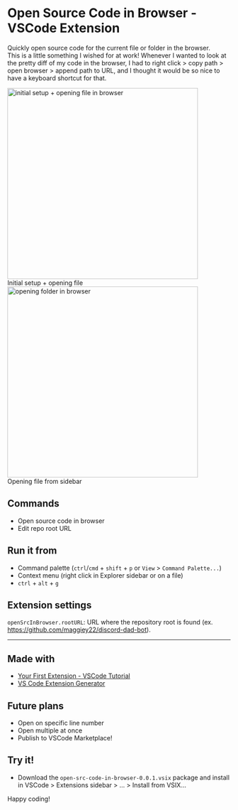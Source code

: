# Open Source Code in Browser - VSCode Extension

Quickly open source code for the current file or folder in the browser.  
This is a little something I wished for at work! Whenever I wanted to look at the pretty diff of my code in the browser, I had to right click > copy path > open browser > append path to URL, and I thought it would be so nice to have a keyboard shortcut for that.

<img src="https://github.com/maggiey22/vscode-openSrcInBrowser/blob/main/pics/1.gif" height=430
  title="initial setup + opening file in browser">  
    Initial setup + opening file
<img src="https://github.com/maggiey22/vscode-openSrcInBrowser/blob/main/pics/2.gif" height=430
  title="opening folder in browser">  
  Opening file from sidebar

## Commands

* Open source code in browser
* Edit repo root URL

## Run it from

* Command palette (`ctrl`/`cmd` + `shift` + `p` or `View` > `Command Palette...`)
* Context menu (right click in Explorer sidebar or on a file)
* `ctrl` + `alt` + `g`

## Extension settings

`openSrcInBrowser.rootURL`: URL where the repository root is found (ex. https://github.com/maggiey22/discord-dad-bot).

-----------------------------------------------------------------------------------------------------------

## Made with

* [Your First Extension - VSCode Tutorial](https://code.visualstudio.com/api/get-started/your-first-extension)
* [VS Code Extension Generator](https://www.npmjs.com/package/generator-code)

## Future plans

* Open on specific line number
* Open multiple at once
* Publish to VSCode Marketplace!

## Try it!

* Download the `open-src-code-in-browser-0.0.1.vsix` package and install in VSCode > Extensions sidebar > ... > Install from VSIX...

Happy coding!
